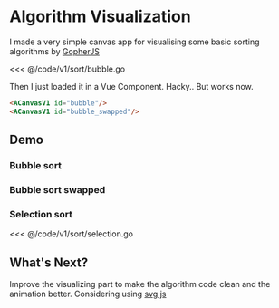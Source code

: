 # Algorithm Visualization

I made a very simple canvas app for visualising some basic sorting algorithms by [GopherJS](https://github.com/gopherjs/gopherjs)

<<< @/code/v1/sort/bubble.go

Then I just loaded it in a Vue Component. Hacky.. But works now.

```html
<ACanvasV1 id="bubble"/>
<ACanvasV1 id="bubble_swapped"/>
```

## Demo

### Bubble sort

<ACanvasV1 id="bubble"/>


### Bubble sort swapped
<ACanvasV1 id="bubble_swapped"/>


### Selection sort

<<< @/code/v1/sort/selection.go

<ACanvasV1 id="selection"/>

## What's Next?

Improve the visualizing part to make the algorithm code clean and the animation better. Considering using [svg.js](https://github.com/svgdotjs/svg.js)